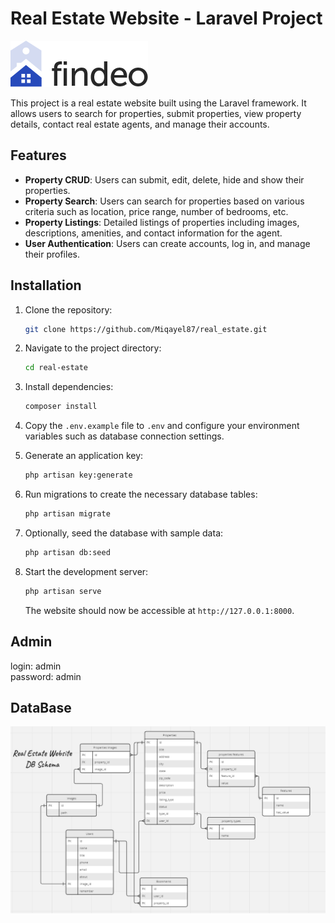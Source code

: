 # Real Estate Website - Laravel Project

![Real Estate Website](public/images/logo.png)

This project is a real estate website built using the Laravel framework. It allows users to search for properties, submit properties, view property details, contact real estate agents, and manage their accounts.

## Features

- **Property CRUD**: Users can submit, edit, delete, hide and show their properties.
- **Property Search**: Users can search for properties based on various criteria such as location, price range, number of bedrooms, etc.
- **Property Listings**: Detailed listings of properties including images, descriptions, amenities, and contact information for the agent.
- **User Authentication**: Users can create accounts, log in, and manage their profiles.

## Installation

1. Clone the repository:

   ```bash
   git clone https://github.com/Miqayel87/real_estate.git
   ```

2. Navigate to the project directory:

   ```bash
   cd real-estate
   ```

3. Install dependencies:

   ```bash
   composer install
   ```

4. Copy the `.env.example` file to `.env` and configure your environment variables such as database connection settings.

5. Generate an application key:

   ```bash
   php artisan key:generate
   ```

6. Run migrations to create the necessary database tables:

   ```bash
   php artisan migrate
   ```

7. Optionally, seed the database with sample data:

   ```bash
   php artisan db:seed
   ```

8. Start the development server:

   ```bash
   php artisan serve
   ```

   The website should now be accessible at `http://127.0.0.1:8000`.


## Admin

   login: admin <br />
   password: admin


## DataBase

   ![Database Schema](public/images/db-schema.png)
